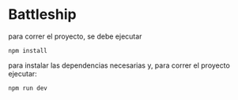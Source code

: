 # Battleship

para correr el proyecto, se debe ejecutar

`npm install`

para instalar las dependencias necesarias y, para correr el proyecto ejecutar:

`npm run dev`

